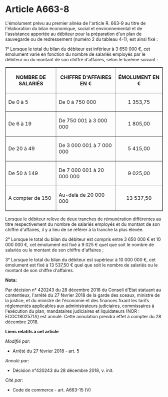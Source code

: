 # Article A663-8

L'émolument prévu au premier alinéa de l'article R. 663-9 au titre de l'élaboration du bilan économique, social et
environnemental et de l'assistance apportée au débiteur pour la préparation d'un plan de sauvegarde ou de redressement
(numéro 2 du tableau 4-1), est ainsi fixé :

1° Lorsque le total du bilan du débiteur est inférieur à 3 650 000 €, cet émolument varie en fonction du nombre de salariés
employés par le débiteur ou du montant de son chiffre d'affaires, selon le barème suivant :

<table align="center" border="1">
  <tbody>
    <tr>
      <th>

NOMBRE DE SALARIÉS</th>
      <th>

CHIFFRE D'AFFAIRES EN €</th>
      <th>

ÉMOLUMENT EN €</th>
    </tr>
    <tr>
      <td align="left">

De 0 à 5</td>
      <td align="left">

De 0 à 750 000</td>
      <td align="center">

1 353,75</td>
    </tr>
    <tr>
      <td align="left">

De 6 à 19</td>
      <td align="left">

De 750 001 à 3 000 000</td>
      <td align="center">

1 805,00</td>
    </tr>
    <tr>
      <td align="left">

De 20 à 49</td>
      <td align="left">

De 3 000 001 à 7 000 000</td>
      <td align="center">

5 415,00</td>
    </tr>
    <tr>
      <td align="left">

De 50 à 149</td>
      <td align="left">

De 7 000 001 à 20 000 000</td>
      <td align="center">

9 025,00</td>
    </tr>
    <tr>
      <td align="left">

A compter de 150</td>
      <td align="left">

Au-delà de 20 000 000</td>
      <td align="center">

13 537,50</td>
    </tr>
  </tbody>
</table>

Lorsque le débiteur relève de deux tranches de rémunération différentes au titre respectivement du nombre de salariés
employés et du montant de son chiffre d'affaires, il y a lieu de se référer à la tranche la plus élevée.

2° Lorsque le total du bilan du débiteur est compris entre 3 650 000 € et 10 000 000 €, cet émolument est fixé à 9 025 € quel
que soit le nombre de salariés ou le montant de son chiffre d'affaires ;

3° Lorsque le total du bilan du débiteur est supérieur à 10 000 000 €, cet émolument est fixé à 13 537,50 € quel que soit le
nombre de salariés ou le montant de son chiffre d'affaires.

**Nota:**

Par décision n° 420243 du 28 décembre 2018 du Conseil d'Etat statuant au contentieux, l'arrêté du 27 février 2018 de la garde
des sceaux, ministre de la justice, et du ministre de l'économie et des finances fixant les tarifs réglementés applicables
aux administrateurs judiciaires, commissaires à l'exécution du plan, mandataires judiciaires et liquidateurs (NOR :
ECOC1802571A) est annulé. Cette annulation prendra effet à compter du 28 décembre 2018.

**Liens relatifs à cet article**

_Modifié par_:

  - Arrêté du 27 février 2018 - art. 5

_Annulé par_:

  - Décision n°420243 du 28 décembre 2018, v. init.

_Cité par_:

  - Code de commerce - art. A663-15 (V)
